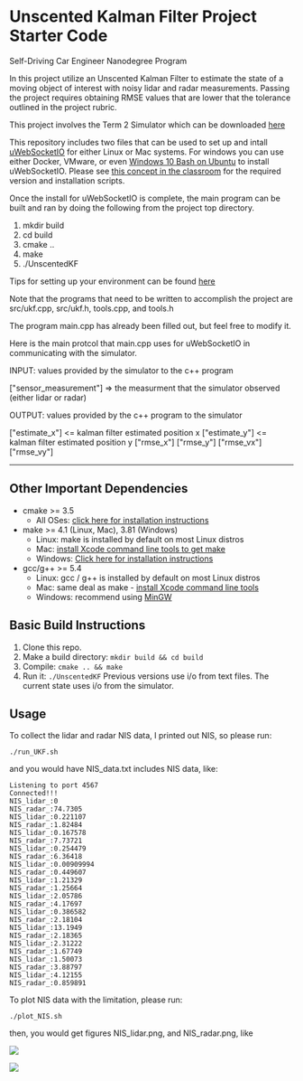 # Unscented Kalman Filter Project Starter Code
Self-Driving Car Engineer Nanodegree Program

In this project utilize an Unscented Kalman Filter to estimate the state of a moving object of interest with noisy lidar and radar measurements. Passing the project requires obtaining RMSE values that are lower that the tolerance outlined in the project rubric. 

This project involves the Term 2 Simulator which can be downloaded [here](https://github.com/udacity/self-driving-car-sim/releases)

This repository includes two files that can be used to set up and intall [uWebSocketIO](https://github.com/uWebSockets/uWebSockets) for either Linux or Mac systems. For windows you can use either Docker, VMware, or even [Windows 10 Bash on Ubuntu](https://www.howtogeek.com/249966/how-to-install-and-use-the-linux-bash-shell-on-windows-10/) to install uWebSocketIO. Please see [this concept in the classroom](https://classroom.udacity.com/nanodegrees/nd013/parts/40f38239-66b6-46ec-ae68-03afd8a601c8/modules/0949fca6-b379-42af-a919-ee50aa304e6a/lessons/f758c44c-5e40-4e01-93b5-1a82aa4e044f/concepts/16cf4a78-4fc7-49e1-8621-3450ca938b77) for the required version and installation scripts.

Once the install for uWebSocketIO is complete, the main program can be built and ran by doing the following from the project top directory.

1. mkdir build
2. cd build
3. cmake ..
4. make
5. ./UnscentedKF

Tips for setting up your environment can be found [here](https://classroom.udacity.com/nanodegrees/nd013/parts/40f38239-66b6-46ec-ae68-03afd8a601c8/modules/0949fca6-b379-42af-a919-ee50aa304e6a/lessons/f758c44c-5e40-4e01-93b5-1a82aa4e044f/concepts/23d376c7-0195-4276-bdf0-e02f1f3c665d)

Note that the programs that need to be written to accomplish the project are src/ukf.cpp, src/ukf.h, tools.cpp, and tools.h

The program main.cpp has already been filled out, but feel free to modify it.

Here is the main protcol that main.cpp uses for uWebSocketIO in communicating with the simulator.


INPUT: values provided by the simulator to the c++ program

["sensor_measurement"] => the measurment that the simulator observed (either lidar or radar)


OUTPUT: values provided by the c++ program to the simulator

["estimate_x"] <= kalman filter estimated position x
["estimate_y"] <= kalman filter estimated position y
["rmse_x"]
["rmse_y"]
["rmse_vx"]
["rmse_vy"]

---

## Other Important Dependencies
* cmake >= 3.5
  * All OSes: [click here for installation instructions](https://cmake.org/install/)
* make >= 4.1 (Linux, Mac), 3.81 (Windows)
  * Linux: make is installed by default on most Linux distros
  * Mac: [install Xcode command line tools to get make](https://developer.apple.com/xcode/features/)
  * Windows: [Click here for installation instructions](http://gnuwin32.sourceforge.net/packages/make.htm)
* gcc/g++ >= 5.4
  * Linux: gcc / g++ is installed by default on most Linux distros
  * Mac: same deal as make - [install Xcode command line tools](https://developer.apple.com/xcode/features/)
  * Windows: recommend using [MinGW](http://www.mingw.org/)

## Basic Build Instructions

1. Clone this repo.
2. Make a build directory: `mkdir build && cd build`
3. Compile: `cmake .. && make`
4. Run it: `./UnscentedKF` Previous versions use i/o from text files.  The current state uses i/o
from the simulator.



## Usage

To collect the lidar and radar NIS data, I printed out NIS, so please run:

`./run_UKF.sh` 

and you would have NIS_data.txt includes NIS data, like:

```
Listening to port 4567
Connected!!!
NIS_lidar_:0
NIS_radar_:74.7305
NIS_lidar_:0.221107
NIS_radar_:1.82484
NIS_lidar_:0.167578
NIS_radar_:7.73721
NIS_lidar_:0.254479
NIS_radar_:6.36418
NIS_lidar_:0.00909994
NIS_radar_:0.449607
NIS_lidar_:1.21329
NIS_radar_:1.25664
NIS_lidar_:2.05786
NIS_radar_:4.17697
NIS_lidar_:0.386582
NIS_radar_:2.18104
NIS_lidar_:13.1949
NIS_radar_:2.18365
NIS_lidar_:2.31222
NIS_radar_:1.67749
NIS_lidar_:1.50073
NIS_radar_:3.88797
NIS_lidar_:4.12155
NIS_radar_:0.859891
```

To plot NIS data with the limitation, please run:

`./plot_NIS.sh`

then, you would get  figures NIS_lidar.png, and NIS_radar.png, like



![](/home/lesia/CarND-Term2/CarND-Unscented-Kalman-Filter-Project/build/NIS_radar.png)

![](/home/lesia/CarND-Term2/CarND-Unscented-Kalman-Filter-Project/build/NIS_lidar.png)


